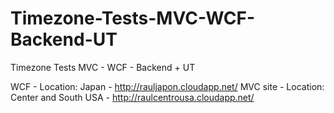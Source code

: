 # Timezone-Tests-MVC-WCF-Backend-UT
Timezone Tests MVC - WCF - Backend + UT

WCF - Location: Japan - http://rauljapon.cloudapp.net/
MVC site - Location: Center and South USA - http://raulcentrousa.cloudapp.net/